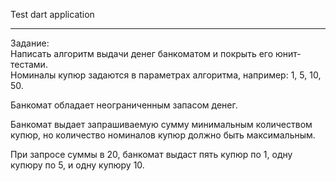 Test dart application 
<hr>


Задание:<br>
Написать алгоритм выдачи денег банкоматом и покрыть его юнит-тестами.<br>
Номиналы купюр задаются в параметрах алгоритма, например: 1, 5, 10, 50.<br>

Банкомат обладает неограниченным запасом денег.<br>

Банкомат выдает запрашиваемую сумму минимальным количеством купюр, но количество 
номиналов купюр должно быть максимальным.<br>

При запросе суммы в 20, банкомат выдаст пять купюр по 1, одну купюру по 5, и одну 
купюру 10.<br>

